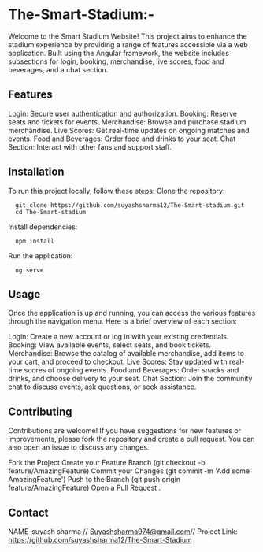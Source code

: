 # The-Smart-Stadium:-
Welcome to the Smart Stadium Website! This project aims to enhance the stadium experience by providing a range of features accessible via a web application. Built using the Angular framework, the website includes subsections for login, booking, merchandise, live scores, food and beverages, and a chat section.


## Features
Login: Secure user authentication and authorization.
Booking: Reserve seats and tickets for events.
Merchandise: Browse and purchase stadium merchandise.
Live Scores: Get real-time updates on ongoing matches and events.
Food and Beverages: Order food and drinks to your seat.
Chat Section: Interact with other fans and support staff.

## Installation
To run this project locally, follow these steps:
  Clone the repository:

      git clone https://github.com/suyashsharma12/The-Smart-stadium.git
      cd The-Smart-stadium
      
  Install dependencies:


      npm install
  Run the application:
        
      ng serve
      


## Usage
Once the application is up and running, you can access the various features through the navigation menu. Here is a brief overview of each section:

Login: Create a new account or log in with your existing credentials.
Booking: View available events, select seats, and book tickets.
Merchandise: Browse the catalog of available merchandise, add items to your cart, and proceed to checkout.
Live Scores: Stay updated with real-time scores of ongoing events.
Food and Beverages: Order snacks and drinks, and choose delivery to your seat.
Chat Section: Join the community chat to discuss events, ask questions, or seek assistance.

## Contributing
Contributions are welcome! If you have suggestions for new features or improvements, please fork the repository and create a pull request. You can also open an issue to discuss any changes.

Fork the Project
Create your Feature Branch (git checkout -b feature/AmazingFeature)
Commit your Changes (git commit -m 'Add some AmazingFeature')
Push to the Branch (git push origin feature/AmazingFeature)
Open a Pull Request
.

## Contact
NAME-suyash sharma //
Suyashsharma974@gmail.com//
Project Link: https://github.com/suyashsharma12/The-Smart-Stadium



